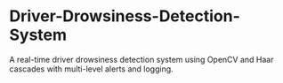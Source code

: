 # Driver-Drowsiness-Detection-System
A real-time driver drowsiness detection system using OpenCV and Haar cascades with multi-level alerts and logging.
